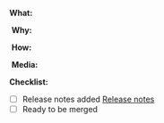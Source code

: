 <!--
Thanks for your interest in the project. Bugs filed and PRs submitted are appreciated!

Also, please make sure you're familiar with and follow the instructions in the
contributing guidelines (found in the CONTRIBUTING.md file).

Please fill out the information below to expedite the review and (hopefully)
merge of your pull request!
-->

**What:**
<!-- Declarative and short sentence of what this PR accomplish -->
​
**Why:**
<!-- A brief explanation over why this need arise alonside a sentence with keyword to close related issue "Closes #N" or "relates #X, relates #Y" -->
​
**How:**
<!-- Often a list of things to describe the process to accomplish this PR -->
​
**Media:**
<!-- _Optionally, but highly recommended_ Depending on the impact of the change or the complexity of the contribution, choose between and image to showcase the visual changes or a Loom video describing the work you have made. -->

**Checklist:**

<!-- add "N/A" to the end of each line that's irrelevant to your changes -->

<!-- to check an item, place an "x" in the box like so: "- [x] Release notes added" -->

- [ ] Release notes added [Release notes](../docs/release-notes.mdx)
- [ ] Ready to be merged
      <!-- In your opinion, is this ready to be merged as soon as it's reviewed? -->

<!-- feel free to add additional comments -->